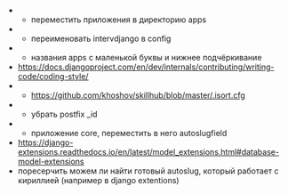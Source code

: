 * + переместить приложения в директорию apps
* + переименовать intervdjango в config
* + названия apps с маленькой буквы и нижнее подчёркивание
* https://docs.djangoproject.com/en/dev/internals/contributing/writing-code/coding-style/
* + https://github.com/khoshov/skillhub/blob/master/.isort.cfg
* + убрать postfix _id
* + приложение core, переместить в него autoslugfield
* https://django-extensions.readthedocs.io/en/latest/model_extensions.html#database-model-extensions
* поресерчить можем ли найти готовый autoslug, который работает с кириллией (например в django extentions)
